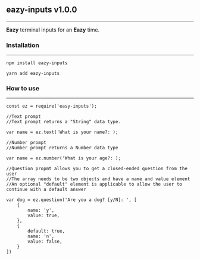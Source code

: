 ## eazy-inputs v1.0.0
---
__Eazy__ terminal inputs for an __Eazy__ time.

### Installation
---
```
npm install eazy-inputs

yarn add eazy-inputs
```

### How to use
---

```
const ez = require('easy-inputs');

//Text prompt
//Text prompt returns a "String" data type.

var name = ez.text('What is your name?: );

//Number prompt
//Number prompt returns a Number data type

var name = ez.number('What is your age?: );

//Question propmt allows you to get a closed-ended question from the user
//The array needs to be two objects and have a name and value element
//An optional "default" element is applicable to allow the user to continue with a default answer

var dog = ez.question('Are you a dog? [y/N]: ', [
    {
        name: 'y',
        value: true,
    },
    {
        default: true,
        name: 'n',
        value: false,
    }
])
```